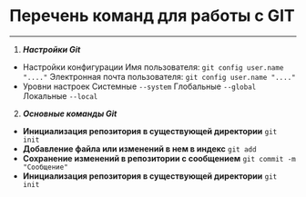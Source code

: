# Перечень команд для работы с GIT
---

1. ***Настройки Git*** 
- Настройки конфигурации
Имя пользователя: `git config user.name "...."`
Электронная почта пользователя: `git config user.name "...."`
- Уровни настроек
Системные `--system`
Глобальные `--global`
Локальные `--local`
2. ***Основные команды Git***

- **Инициализация репозитория в существующей директории**
`git init`
- **Добавление файла или изменений в нем в индекс**
`git add`
- **Сохранение изменений в репозитории с сообщением**
`git commit -m "Сообщение"`
- **Инициализация репозитория в существующей директории**
`git init`


